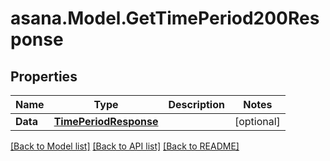 
# asana.Model.GetTimePeriod200Response

## Properties

Name | Type | Description | Notes
------------ | ------------- | ------------- | -------------
**Data** | [**TimePeriodResponse**](TimePeriodResponse.md) |  | [optional] 

[[Back to Model list]](../README.md#documentation-for-models)
[[Back to API list]](../README.md#documentation-for-api-endpoints)
[[Back to README]](../README.md)

